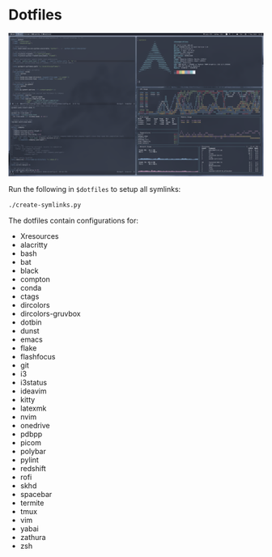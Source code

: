# Dotfiles

![Screenshot](./scrot.png)

Run the following in `$dotfiles` to setup all symlinks:

```bash
./create-symlinks.py
```

The dotfiles contain configurations for:

* Xresources
* alacritty
* bash
* bat
* black
* compton
* conda
* ctags
* dircolors
* dircolors-gruvbox
* dotbin
* dunst
* emacs
* flake
* flashfocus
* git
* i3
* i3status
* ideavim
* kitty
* latexmk
* nvim
* onedrive
* pdbpp
* picom
* polybar
* pylint
* redshift
* rofi
* skhd
* spacebar
* termite
* tmux
* vim
* yabai
* zathura
* zsh
